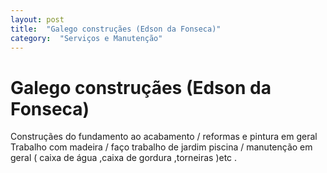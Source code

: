 ```yaml
---
layout: post
title:  "Galego construçães (Edson da Fonseca)"
category:  "Serviços e Manutenção"
---
```


# Galego construçães (Edson da Fonseca)

Construçães do fundamento ao acabamento / reformas e pintura em geral 
Trabalho com madeira  / faço trabalho de jardim piscina / manutenção em geral ( caixa de água ,caixa de gordura ,torneiras )etc .
